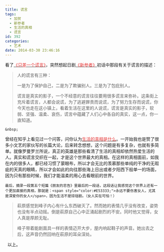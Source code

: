 ```yaml
---
title: 谎言
tags:
  - 加贺
  - 新参者
  - 生活的真相
  - 谎言
id: 392
categories:
  - 艺术
date: 2014-03-30 23:46:16
---
```


看了[<span style="color:#E53333;">《只差一个谎言》</span>](http://book.douban.com/subject/21347638/)，突然想起日剧<span style="color:#E53333;">[<span style="color:#E53333;">《新参者》</span>](http://movie.douban.com/subject/4293234/)</span>初话中那段有关于谎言的描述：

> <span>人的谎言有三种： </span> > 
> 
> <span>一是为了保护自己，二是为了欺骗别人。三是为了包庇别人。 </span><span style="color:;">　</span>　> 
> 
> <span>谎言是真实的影子，一个不经意的谎言往往要用很多谎言来弥补。这条街上充斥着谎言，人都会说谎，为了逃避罪责而说谎，为了努力生存而说谎，你今天也走在这小镇上，看着生活在这里的人说谎，谎言是真实的影子，软弱、坚强、温柔、哀伤，谎言中蕴藏了人们心中各自的真实，这一点，你一直知道。</span>

	&nbsp; 
曾经在知乎上看见过一个问答，问你认为[<span style="color:#E53333;">生活的真相是什么</span>](http://www.zhihu.com/question/22311625?rf=22606946)。一开始我也是赞了很多小文艺的家伙写的长篇大论，后来转念想想，这个问题是有多复杂，也就有多简单。就像罗曼罗兰所说，真正的英雄是那些看清了生活的真相却依然热爱生活的人。真实和谎言交织在一起，才是这个世界最大的真相。在这样的真相面前，如我在内的很多人，都已经习惯了蒙眼布，所以才会无比的羡慕那些单纯的干净的无瑕疵的天真的眼睛，所以才会如此的向往那些海上日出或者夕阳西下般单一的场面，因为只有那些时候，我们才能温柔的用心去看眼前的世界。
&nbsp;
&nbsp;

	最后，摘录一段第五个短篇《朋友的忠告》里最后的一段话，这段话让我感觉这个世界上还有一个更加直接的真相，那就是：<span style="color:#E53333;">永远不要伤害女人，尤其是深爱你的女人</span>，因为生活不是琼瑶剧。（女人实在可怕！）

> 萩原感觉到峰子内心有什么东西破灭了。然而她的表情几乎没有改变，姿势也没有半点动摇。倒是萩原自己心中正涌起剧烈的不安。同时他又觉得，女人真是厚颜无耻。> 
> 
> 峰子带着能剧面具一样的表情迈开大步，屋内响起鞋子的声音。她出去之后，这声音仍然回响在萩原的耳朵深处。

&nbsp;
以上。
&nbsp;